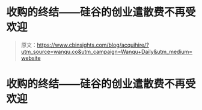 # 收购的终结——硅谷的创业遣散费不再受欢迎

> 原文：<https://www.cbinsights.com/blog/acquihire/?utm_source=wanqu.co&utm_campaign=Wanqu+Daily&utm_medium=website>





# 收购的终结——硅谷的创业遣散费不再受欢迎



